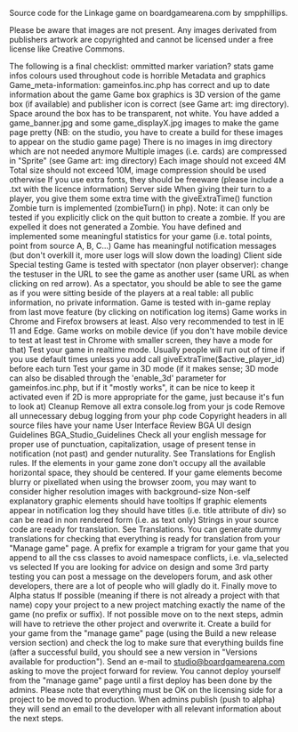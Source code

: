 Source code for the Linkage game on boardgamearena.com by smpphillips.

Please be aware that images are not present. Any images derivated from publishers artwork are copyrighted and cannot be licensed under a free license like Creative Commons.

The following is a final checklist:
ommitted marker variation?
stats
game infos
colours used throughout code is horrible
Metadata and graphics
Game_meta-information: gameinfos.inc.php has correct and up to date information about the game
Game box graphics is 3D version of the game box (if available) and publisher icon is correct (see Game art: img directory). Space around the box has to be transparent, not white.
You have added a game_banner.jpg and some game_displayX.jpg images to make the game page pretty (NB: on the studio, you have to create a build for these images to appear on the studio game page)
There is no images in img directory which are not needed anymore
Multiple images (i.e. cards) are compressed in "Sprite" (see Game art: img directory)
Each image should not exceed 4M
Total size should not exceed 10M, image compression should be used otherwise
If you use extra fonts, they should be freeware (please include a .txt with the licence information)
Server side
When giving their turn to a player, you give them some extra time with the giveExtraTime() function
Zombie turn is implemented (zombieTurn() in php). Note: it can only be tested if you explicitly click on the quit button to create a zombie. If you are expelled it does not generated a Zombie.
You have defined and implemented some meaningful statistics for your game (i.e. total points, point from source A, B, C...)
Game has meaningful notification messages (but don't overkill it, more user logs will slow down the loading)
Client side
Special testing
Game is tested with spectator (non player observer): change the testuser in the URL to see the game as another user (same URL as when clicking on red arrow). As a spectator, you should be able to see the game as if you were sitting beside of the players at a real table: all public information, no private information.
Game is tested with in-game replay from last move feature (by clicking on notification log items)
Game works in Chrome and Firefox browsers at least. Also very recommended to test in IE 11 and Edge.
Game works on mobile device (if you don't have mobile device to test at least test in Chrome with smaller screen, they have a mode for that)
Test your game in realtime mode. Usually people will run out of time if you use default times unless you add call giveExtraTime($active_player_id) before each turn
Test your game in 3D mode (if it makes sense; 3D mode can also be disabled through the 'enable_3d' parameter for gameinfos.inc.php, but if it "mostly works", it can be nice to keep it activated even if 2D is more appropriate for the game, just because it's fun to look at)
Cleanup
Remove all extra console.log from your js code
Remove all unnecessary debug logging from your php code
Copyright headers in all source files have your name
User Interface
Review BGA UI design Guidelines BGA_Studio_Guidelines
Check all your english message for proper use of punctuation, capitalization, usage of present tense in notification (not past) and gender nuturality. See Translations for English rules.
If the elements in your game zone don't occupy all the available horizontal space, they should be centered.
If your game elements become blurry or pixellated when using the browser zoom, you may want to consider higher resolution images with background-size
Non-self explanatory graphic elements should have tooltips
If graphic elements appear in notification log they should have titles (i.e. title attribute of div) so can be read in non rendered form (i.e. as text only)
Strings in your source code are ready for translation. See Translations. You can generate dummy translations for checking that everything is ready for translation from your "Manage game" page.
A prefix for example a trigram for your game that you append to all the css classes to avoid namespace conflicts, i.e. vla_selected vs selected
If you are looking for advice on design and some 3rd party testing you can post a message on the developers forum, and ask other developers, there are a lot of people who will gladly do it.
Finally move to Alpha status
If possible (meaning if there is not already a project with that name) copy your project to a new project matching exactly the name of the game (no prefix or suffix). If not possible move on to the next steps, admin will have to retrieve the other project and overwrite it.
Create a build for your game from the "manage game" page (using the Build a new release version section) and check the log to make sure that everything builds fine (after a successful build, you should see a new version in "Versions available for production").
Send an e-mail to studio@boardgamearena.com asking to move the project forward for review. You cannot deploy yourself from the "manage game" page until a first deploy has been done by the admins. Please note that everything must be OK on the licensing side for a project to be moved to production.
When admins publish (push to alpha) they will send an email to the developer with all relevant information about the next steps.